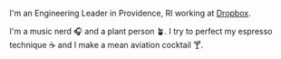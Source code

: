 
I'm an Engineering Leader in Providence, RI working at [Dropbox](https://dropbox.com).

I'm a music nerd 🎧 and a plant person 🪴. I try to perfect my espresso technique ☕️ and I make a mean aviation cocktail 🍸.

